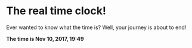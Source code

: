 # The real time clock!

Ever wanted to know what the time is? Well, your journey is about to end!

**The time is Nov 10, 2017, 19:49**